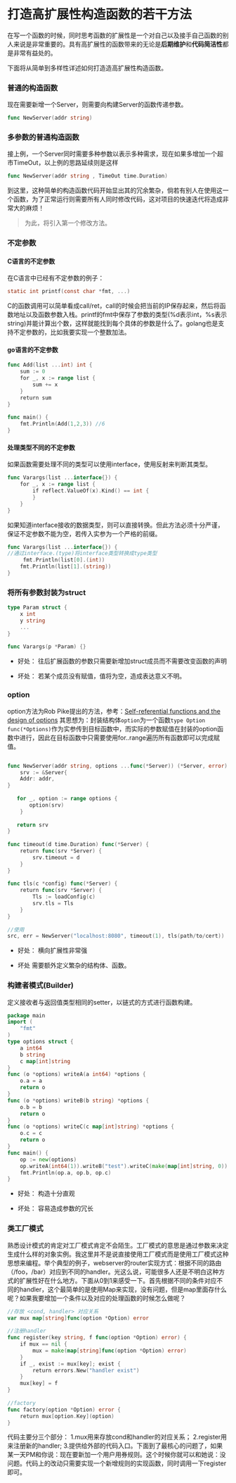 # 打造高扩展性构造函数的若干方法

在写一个函数的时候，同时思考函数的扩展性是一个对自己以及接手自己函数的别人来说是非常重要的。具有高扩展性的函数带来的无论是**后期维护**和**代码简洁性**都是非常有益处的。

下面将从简单到多样性详述如何打造造高扩展性构造函数。

### 普通的构造函数

现在需要新增一个Server，则需要向构建Server的函数传递参数。

```go
func NewServer(addr string)
```

### 多参数的普通构造函数

接上例，一个Server同时需要多种参数以表示多种需求，现在如果多增加一个超市TimeOut，以上例的思路延续则是这样

```go
func NewServer(addr string , TimeOut time.Duration)
```

到这里，这种简单的构造函数代码开始显出其的冗余繁杂，倘若有别人在使用这一个函数，为了正常运行则需要所有人同时修改代码，这对项目的快速迭代将造成非常大的麻烦！
 
>为此，将引入第一个修改方法。

### 不定参数

#### C语言的不定参数
在C语言中已经有不定参数的例子：

```C
static int printf(const char *fmt, ...)
```

C的函数调用可以简单看成call/ret，call的时候会把当前的IP保存起来，然后将函数地址以及函数参数入栈。printf的fmt中保存了参数的类型(%d表示int，%s表示string)并能计算出个数，这样就能找到每个具体的参数是什么了。golang也是支持不定参数的，比如我要实现一个整数加法。

#### go语言的不定参数
```go
func Add(list ...int) int {
    sum := 0
    for _, x := range list {
        sum += x
    }
    return sum
}
 
func main() {
    fmt.Println(Add(1,2,3)) //6
}
```

#### 处理类型不同的不定参数

如果函数需要处理不同的类型可以使用interface，使用反射来判断其类型。
```go
func Varargs(list ...interface{}) {
    for _, x := range list {
        if reflect.ValueOf(x).Kind() == int {
        }
    }
}
```

如果知道interface接收的数据类型，则可以直接转换。但此方法必须十分严谨，保证不定参数不能为空，若传入实参为一个严格的前缀。
```go
func Varargs(list ...interface{}) {
//通过interface.(type)将interface类型转换成type类型
     fmt.Println(list[0].(int))
    fmt.Println(list[1].(string))
}
```

### 将所有参数封装为struct
```go
type Param struct {
    x int
    y string
    ...
}
 
func Varargs(p *Param) {}
```

- 好处：
往后扩展函数的参数只需要新增加struct成员而不需要改变函数的声明

- 坏处：
若某个成员没有赋值，值将为空，造成表达意义不明。

### option
option方法为Rob Pike提出的方法，参考：[Self-referential functions and the design of options](https://commandcenter.blogspot.com/2014/01/self-referential-functions-and-design.html)
其思想为：封装结构体`option`为一个函数`type Option func(*Options)`作为实参传到目标函数中，而实际的参数赋值在封装的option函数中进行，因此在目标函数中只需要使用for..range遍历所有函数即可以完成赋值。
```go

func NewServer(addr string, options ...func(*Server)) (*Server, error) {
    srv := &Server{
    Addr: addr,
}
 
   for _, option := range options {
       option(srv)
    }
 
   return srv
}
 
func timeout(d time.Duration) func(*Server) {
    return func(srv *Server) {
        srv.timeout = d
    }
}
 
func tls(c *config) func(*Server) {
    return func(srv *Server) {
        Tls := loadConfig(c)
        srv.tls = Tls
    }
}
 
//使用
src, err = NewServer("localhost:8080", timeout(1), tls(path/to/cert))
```

- 好处：
横向扩展性非常强

- 坏处
需要额外定义繁杂的结构体、函数。

### 构建者模式(Builder)
定义接收者与返回值类型相同的setter，以链式的方式进行函数构建。
```go
package main 
import ( 
    "fmt"
) 
type options struct { 
    a int64
    b string 
    c map[int]string 
} 
func (o *options) writeA(a int64) *options { 
    o.a = a
    return o 
} 
func (o *options) writeB(b string) *options {
    o.b = b
    return o
} 
func (o *options) writeC(c map[int]string) *options { 
    o.c = c
    return o
} 
func main() { 
    op := new(options) 
    op.writeA(int64(1)).writeB("test").writeC(make(map[int]string, 0)) 
    fmt.Println(op.a, op.b, op.c)
}
```
- 好处：
构造十分直观

- 坏处：
容易造成参数的冗长

### 类工厂模式
熟悉设计模式的肯定对工厂模式肯定不会陌生。工厂模式的意思是通过参数来决定生成什么样的对象实例。我这里并不是说直接使用工厂模式而是使用工厂模式这种思想来编程。举个典型的例子，webserver的router实现方式：根据不同的路由（/foo，/bar）对应到不同的handler。光这么说，可能很多人还是不明白这种方式的扩展性好在什么地方。下面从0到1来感受一下。首先根据不同的条件对应不同的handler，这个最简单的是使用Map来实现，没有问题，但是map里面存什么呢？如果我要增加一个条件以及对应的处理函数的时候怎么做呢？

```go
//存放 <cond, handler> 对应关系
var mux map[string]func(option *Option) error
 
//注册handler
func register(key string, f func(option *Option) error) {
    if mux == nil {
        mux = make(map[string]func(option *Option) error)
    }
    if _, exist := mux[key]; exist {
        return errors.New("handler exist")
    }
    mux[key] = f
}
 
//factory
func factory(option *Option) error {
    return mux[option.Key](option)
}
```


代码主要分三个部分：
1.mux用来存放cond和handler的对应关系；
2.register用来注册新的handler; 
3.提供给外部的代码入口。下面到了最核心的问题了，如果某一天PM和你说：现在要新加一个用户用券规则。这个时候你就可以和她说：没问题。代码上的改动只需要实现一个新增规则的实现函数，同时调用一下register即可。